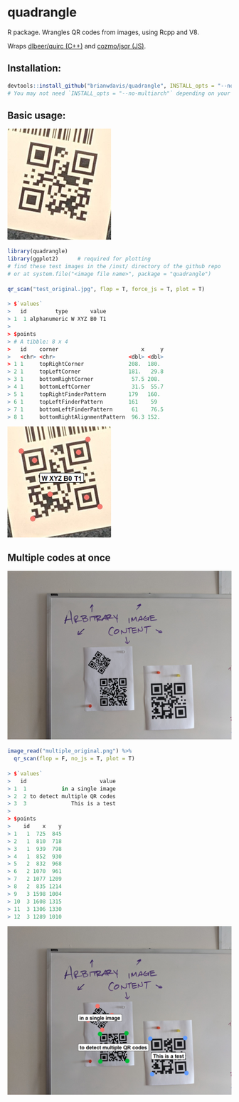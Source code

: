 # quadrangle
R package. Wrangles QR codes from images, using Rcpp and V8.

Wraps [dlbeer/quirc (C++)](https://github.com/dlbeer/quirc) and [cozmo/jsqr (JS)](https://github.com/cozmo/jsqr).



## Installation:
```r
devtools::install_github("brianwdavis/quadrangle", INSTALL_opts = "--no-multiarch")
# You may not need `INSTALL_opts = "--no-multiarch"` depending on your system.
```

## Basic usage:
![section of original image](inst/test_original.jpg)




```r
library(quadrangle)
library(ggplot2)      # required for plotting
# find these test images in the /inst/ directory of the github repo
# or at system.file("<image file name>", package = "quadrangle")

qr_scan("test_original.jpg", flop = T, force_js = T, plot = T)

> $`values`
>   id         type       value
> 1  1 alphanumeric W XYZ B0 T1
>
> $points
> # A tibble: 8 x 4
>   id    corner                          x     y
>   <chr> <chr>                       <dbl> <dbl>
> 1 1     topRightCorner              208.  180. 
> 2 1     topLeftCorner               181.   29.8
> 3 1     bottomRightCorner            57.5 208. 
> 4 1     bottomLeftCorner             31.5  55.7
> 5 1     topRightFinderPattern       179   160. 
> 6 1     topLeftFinderPattern        161    59  
> 7 1     bottomLeftFinderPattern      61    76.5
> 8 1     bottomRightAlignmentPattern  96.3 152. 
```

![mirrored section of decoded image, with annotations](inst/test_decoded.jpg)

## Multiple codes at once

![image with 3 QR codes of varying size and orientation](inst/multiple_original.png)

```r
image_read("multiple_original.png") %>%
  qr_scan(flop = F, no_js = T, plot = T)
  
> $`values`
>   id                       value
> 1  1           in a single image
> 2  2 to detect multiple QR codes
> 3  3              This is a test
> 
> $points
>    id    x    y
> 1   1  725  845
> 2   1  810  718
> 3   1  939  798
> 4   1  852  930
> 5   2  832  968
> 6   2 1070  961
> 7   2 1077 1209
> 8   2  835 1214
> 9   3 1598 1004
> 10  3 1608 1315
> 11  3 1306 1330
> 12  3 1289 1010  
```

![annotated image with 3 QR codes of varying size and orientation](inst/multiple_decoded.png)


